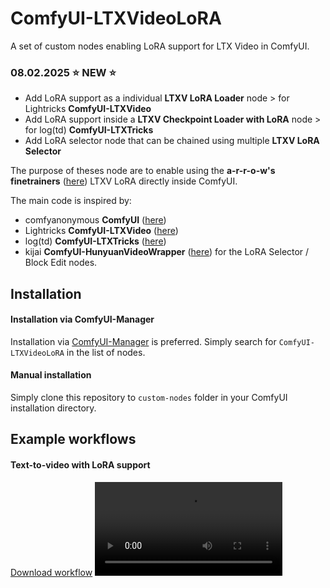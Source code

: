 # ComfyUI-LTXVideoLoRA
A set of custom nodes enabling LoRA support for LTX Video in ComfyUI.

### 08.02.2025 ⭐ NEW ⭐

- Add LoRA support as a individual  **LTXV LoRA Loader** node > for Lightricks **ComfyUI-LTXVideo**
- Add LoRA support inside a **LTXV Checkpoint Loader with LoRA** node > for log(td) **ComfyUI-LTXTricks**
- Add LoRA selector node that can be chained using multiple **LTXV LoRA Selector**

The purpose of theses node are to enable using the **a-r-r-o-w's finetrainers** ([here](https://github.com/a-r-r-o-w/finetrainers)) LTXV LoRA directly inside ComfyUI.

The main code is inspired by:
- comfyanonymous **ComfyUI** ([here](https://github.com/comfyanonymous/ComfyUI))
- Lightricks **ComfyUI-LTXVideo** ([here](https://github.com/Lightricks/ComfyUI-LTXVideo)) 
- log(td) **ComfyUI-LTXTricks** ([here](https://github.com/logtd/ComfyUI-LTXTricks))
- kijai **ComfyUI-HunyuanVideoWrapper** ([here](https://github.com/kijai/ComfyUI-HunyuanVideoWrapper)) for the LoRA Selector / Block Edit nodes.

## Installation

#### Installation via ComfyUI-Manager

Installation via [ComfyUI-Manager](https://github.com/ltdrdata/ComfyUI-Manager) is preferred. Simply search for `ComfyUI-LTXVideoLoRA` in the list of nodes.

#### Manual installation

Simply clone this repository to `custom-nodes` folder in your ComfyUI installation directory.

## Example workflows

#### Text-to-video with LoRA support

[Download workflow](assets/LTXV-T2V-LoRA-Workflow)
![workflow](assets/LTXV-T2V-LoRA-Workflow.mp4)